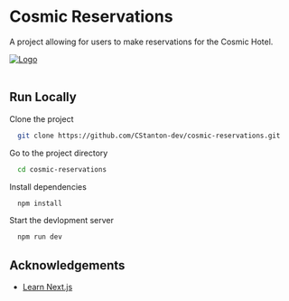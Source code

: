 # Cosmic Reservations

A project allowing for users to make reservations for the Cosmic Hotel.

<a href='#'>
  <img src='./public/cosmic-reservations-logo-full.svg' alt='Logo'/>
</a>
<br /><br />

## Run Locally

Clone the project

```bash
  git clone https://github.com/CStanton-dev/cosmic-reservations.git
```

Go to the project directory

```bash
  cd cosmic-reservations
```

Install dependencies

```bash
  npm install
```

Start the devlopment server

```bash
  npm run dev
```

## Acknowledgements

 - [Learn Next.js](https://nextjs.org/learn/foundations/about-nextjs)
